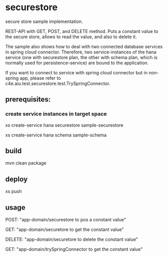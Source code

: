 # securestore
secure store sample implementation.

REST-API with GET, POST, and DELETE method. Puts a constant value to the secure store, allows to read the value, and also to delete it.

The sample also shows how to deal with two connected database services in spring cloud connector. Therefore, two service-instances of the hana service (one with securestore plan, the other with schema plan, which is normally used for persistence-service) are bound to the application.

If you want to connect to service with spring cloud connector but in non-spring app, please refer to c4e.aiu.test.securestore.test.TrySpringConnector.

## prerequisites:

### create service instances in target space

xs create-service hana securestore sample-securestore

xs create-service hana schema sample-schema

## build

mvn clean package

## deploy

xs push

## usage

POST: "app-domain/securestore to pos a constant value"

GET: "app-domain/securetore to get the constant value"

DELETE: "app-domain/securetore to delete the constant value"

GET: "app-domain/trySpringConnector to get the constant value"

